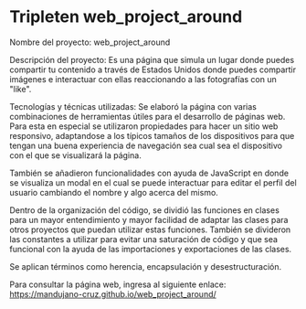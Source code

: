 # Tripleten web_project_around
Nombre del proyecto: web_project_around

Descripción del proyecto: Es una página que simula un lugar donde puedes compartir tu contenido a través de Estados Unidos donde puedes compartir imágenes e interactuar con ellas reaccionando a las fotografías con un "like". 

Tecnologías y técnicas utilizadas: Se elaboró la página con varias combinaciones de herramientas útiles para el desarrollo de páginas web. Para esta en especial se utilizaron propiedades para hacer un sitio web responsivo, adaptandose a los típicos tamaños de los dispositivos para que tengan una buena experiencia de navegación sea cual sea el dispositivo con el que se visualizará la página.

También se añadieron funcionalidades con ayuda de JavaScript en donde se visualiza un modal en el cual se puede interactuar para editar el perfil del usuario cambiando el nombre y algo acerca del mismo.

Dentro de la organización del código, se dividió las funciones en clases para un mayor entendimiento y mayor facilidad de adaptar las clases para otros proyectos que puedan utilizar estas funciones. También se divideron las constantes a utilizar para evitar una saturación de código y que sea funcional con la ayuda de las importaciones y exportaciones de las clases.

Se aplican términos como herencia, encapsulación y desestructuración.

Para consultar la página web, ingresa al siguiente enlace: https://mandujano-cruz.github.io/web_project_around/